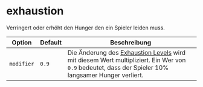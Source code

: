 # exhaustion

Verringert oder erhöht den Hunger den ein Spieler leiden muss.

| Option | Default | Beschreibung |
| ------ | ------- | ----------- |
| `modifier` | `0.9` | Die Änderung des [Exhaustion Levels](https://minecraft.gamepedia.com/Hunger#Mechanics) wird mit diesem Wert multipliziert. Ein Wer von `0.9` bedeutet, dass der Spieler 10% langsamer Hunger verliert. |